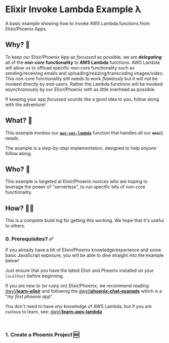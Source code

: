 # Elixir Invoke Lambda Example λ

A basic example showing how to invoke AWS Lambda functions
from Elixir/Phoenix Apps.

## Why? 🤷‍

To keep our Elixir/Phoenix App
as _focussed_ as possible,
we are ***delegating*** all
of the **_non-core_ functionality**
to **AWS Lambda** functions.
AWS Lambda will allow us
to offload specific non-core functionality
such as sending/receiving emails and
uploading/resizing/transcoding images/video.
This non-core functionality
still needs to work _flawlessly_
but it will not be invoked directly by end-users.
Rather the Lambda functions
will be invoked asynchronously
by our Elixir/Phoenix
with as little overhead as possible.

If keeping your app _focussed_
sounds like a good idea to you,
follow along with the adventure!


## What? 💭

This example invokes our
[**`aws-ses-lambda`**](https://github.com/dwyl/aws-ses-lambda)
function that handles all our **`email`** needs.

The example is a _step-by-step_ implementation,
designed to help _anyone_ follow along.


## Who? 👤

This example is targeted at Elixir/Phoenix _novices_
who are hoping to leverage the power of "serverless",
to run specific bits of non-core functionality.


## How? 👩‍💻

This is a _complete_ build log for getting this working.
We hope that it's useful to others.

### 0. Prerequisites? ✅

If you already have a bit of Elixir/Phoenix knowledge/experience
and some basic JavaScript exposure,
you will be able to dive straight into the example below!

Just ensure that you have
the latest Elixir and Phoenix
installed on your `localhost`
before beginning.

If you are new to (or rusty on) Elixir/Phoenix,
we _recommend_ reading
[dwyl/**learn-elixir**](https://github.com/dwyl/learn-elixir)
and following the
[dwyl/**phoenix-chat-example**](https://github.com/dwyl/phoenix-chat-example)
which is a "_my first phoenix app_".

You don't need to have _any_ knowledge of AWS Lambda,
but if you are curious to learn,
see:
[dwyl/**learn-aws-lambda**](https://github.com/dwyl/learn-aws-lambda)

<br />

### 1. Create a Phoenix Project 🆕
